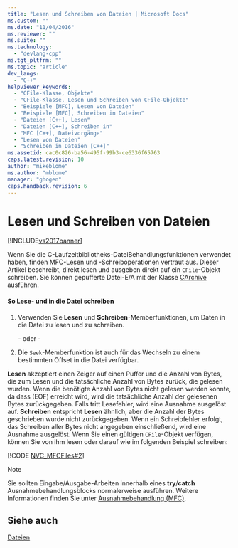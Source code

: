 ```yaml
---
title: "Lesen und Schreiben von Dateien | Microsoft Docs"
ms.custom: ""
ms.date: "11/04/2016"
ms.reviewer: ""
ms.suite: ""
ms.technology: 
  - "devlang-cpp"
ms.tgt_pltfrm: ""
ms.topic: "article"
dev_langs: 
  - "C++"
helpviewer_keywords: 
  - "CFile-Klasse, Objekte"
  - "CFile-Klasse, Lesen und Schreiben von CFile-Objekte"
  - "Beispiele [MFC], Lesen von Dateien"
  - "Beispiele [MFC], Schreiben in Dateien"
  - "Dateien [C++], Lesen"
  - "Dateien [C++], Schreiben in"
  - "MFC [C++], Dateivorgänge"
  - "Lesen von Dateien"
  - "Schreiben in Dateien [C++]"
ms.assetid: cac0c826-ba56-495f-99b3-ce6336f65763
caps.latest.revision: 10
author: "mikeblome"
ms.author: "mblome"
manager: "ghogen"
caps.handback.revision: 6
---
```

# Lesen und Schreiben von Dateien
[!INCLUDE[vs2017banner](../assembler/inline/includes/vs2017banner.md)]

Wenn Sie die C\-Laufzeitbibliotheks\-DateiBehandlungsfunktionen verwendet haben, finden MFC\-Lesen und \-Schreiboperationen vertraut aus.  Dieser Artikel beschreibt, direkt lesen und ausgeben direkt auf ein `CFile`\-Objekt schreiben.  Sie können gepufferte Datei\-E\/A mit der Klasse [CArchive](../mfc/reference/carchive-class.md) ausführen.  
  
#### So Lese\- und in die Datei schreiben  
  
1.  Verwenden Sie **Lesen** und **Schreiben**\-Memberfunktionen, um Daten in die Datei zu lesen und zu schreiben.  
  
     \- oder \-  
  
2.  Die `Seek`\-Memberfunktion ist auch für das Wechseln zu einem bestimmten Offset in die Datei verfügbar.  
  
 **Lesen** akzeptiert einen Zeiger auf einen Puffer und die Anzahl von Bytes, die zum Lesen und die tatsächliche Anzahl von Bytes zurück, die gelesen wurden.  Wenn die benötigte Anzahl von Bytes nicht gelesen werden konnte, da dass \(EOF\) erreicht wird, wird die tatsächliche Anzahl der gelesenen Bytes zurückgegeben.  Falls tritt Lesefehler, wird eine Ausnahme ausgelöst auf.  **Schreiben** entspricht **Lesen** ähnlich, aber die Anzahl der Bytes geschrieben wurde nicht zurückgegeben.  Wenn ein Schreibfehler erfolgt, das Schreiben aller Bytes nicht angegeben einschließend, wird eine Ausnahme ausgelöst.  Wenn Sie einen gültigen `CFile`\-Objekt verfügen, können Sie von ihm lesen oder darauf wie im folgenden Beispiel schreiben:  
  
 [!CODE [NVC_MFCFiles#2](../CodeSnippet/VS_Snippets_Cpp/NVC_MFCFiles#2)]  
  
> [!NOTE]
>  Sie sollten Eingabe\/Ausgabe\-Arbeiten innerhalb eines **try**\/**catch** Ausnahmebehandlungsblocks normalerweise ausführen.  Weitere Informationen finden Sie unter [Ausnahmebehandlung \(MFC\)](../mfc/exception-handling-in-mfc.md).  
  
## Siehe auch  
 [Dateien](../mfc/files-in-mfc.md)